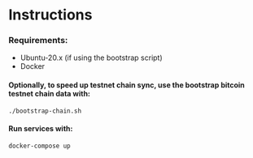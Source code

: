 # Instructions

### Requirements:
 * Ubuntu-20.x (if using the bootstrap script)
 * Docker


#### Optionally, to speed up testnet chain sync, use the bootstrap bitcoin testnet chain data with:
```shell
./bootstrap-chain.sh
```

#### Run services with:
```shell
docker-compose up
```